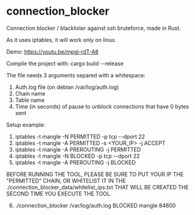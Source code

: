 # connection_blocker
Connection blocker / blacklister against ssh bruteforce, made in Rust.

As it uses iptables, it will work only on linux.

Demo: https://youtu.be/mpgj-rdT-A8

Compile the project with: cargo build --release

The file needs 3 arguments separed with a whitespace: 
  1) Auth.log file (on debian /var/log/auth.log)
  2) Chain name
  3) Table name
  4) Time (in seconds) of pause to unblock connections that have 0 bytes sent

Setup example:
  1) iptables -t mangle -N PERMITTED -p tcp --dport 22
  2) iptables -t mangle -A PERMITTED -s <YOUR_IP> -j ACCEPT
  3) iptables -t mangle -A PREROUTING -j PERMITTED
  4) iptables -t mangle -N BLOCKED -p tcp --dport 22
  5) iptables -t mangle -A PREROUTING -j BLOCKED
  
BEFORE RUNNING THE TOOL, PLEASE BE SURE TO PUT YOUR IP THE "PERMITTED" CHAIN, OR WHITELIST IT IN THE ./connection_blocker_data/whitelist_ips.txt THAT WILL BE CREATED THE SECOND TIME YOU EXECUTE THE TOOL.
  
  6) ./connection_blocker /var/log/auth.log BLOCKED mangle 84600
